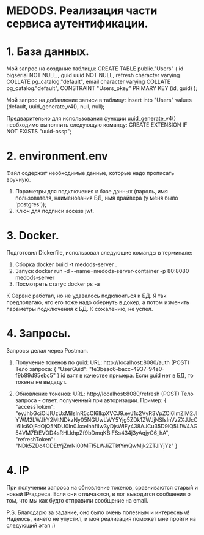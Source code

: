 # MEDODS. Реализация части сервиса аутентификации.

# 1. База данных.

Мой запрос на создание таблицы:
CREATE TABLE public."Users"
(
    id bigserial NOT NULL,,
    guid uuid NOT NULL,
    refresh character varying COLLATE pg_catalog."default",
    email character varying COLLATE pg_catalog."default",
    CONSTRAINT "Users_pkey" PRIMARY KEY (id, guid)
);

Мой запрос на добавление записи в таблицу:
insert into "Users" values (default, uuid_generate_v4(), null, null);

Предварительно для использования функции uuid_generate_v4() необходимо выполнить следующую команду:
CREATE EXTENSION IF NOT EXISTS "uuid-ossp";

# 2. environment.env
Файл содержит необходимые данные, которые надо прописать вручную.
1) Параметры для подключения к базе данных (пароль, имя пользователя, наименования БД, имя драйвера (у меня было 'postgres'));
2) Ключ для подписи access jwt.

# 3. Docker.
Подготовил Dickerfile, использовал следующие команды в терминале:
1) Сборка
docker build -t medods-server .
2) Запуск
docker run -d --name=medods-server-container -p 80:8080 medods-server
3) Посмотреть статус
docker ps -a

К Сервис работал, но не удавалось подклюиться к БД. Я так предполагаю, что его тоже надо обернуть в докер, а потом изменить параметры подключения к БД. К сожалению, не успел.

# 4. Запросы.
Запросы делал через Postman.
1) Получение токенов по guid:
URL: http://localhost:8080/auth (POST)
Тело запроса:
{
    "UserGuid": "fe3beac6-bacc-4937-94e0-f9b89d95ebc5"
}
id взят в качестве примера.
Если guid нет в БД, то токены не выдадут.

2) Обновление токенов:
URL: http://localhost:8080/refresh (POST)
Тело запроса - ответ, полученный при авторизации. Пример:
{
    "accessToken": "eyJhbGciOiJIUzUxMiIsInR5cCI6IkpXVCJ9.eyJ1c2VyR3VpZCI6ImZlM2JlYWM2LWJhY2MtNDkzNy05NGUwLWY5Yjg5ZDk1ZWJjNSIsInVzZXJJcCI6Ils6OjFdOjQ5NDU0In0.kcelhhfiIw3yDjsWIFy438AJCu35D9lQ5L1W4AG54VM7EtEVOD4sRHLkhpZf9bDmqKBIFSs434j3yAqjyG6_hA",
    "refreshToken": "NDk5ZDc4ODEtYjZmNi00MTI5LWJiZTktYmQwMjk2ZTJlYjYz"
}

# 4. IP
При получении запроса на обновление токенов, сравниваются старый и новый IP-адреса. Если они отличаются, в лог выводится сообщения о том, что мы как будто отправили сообщение на email.

P.S. Благодарю за задание, оно было очень полезным и интересным! Надеюсь, ничего не упустил, и моя реализация поможет мне пройти на следующий этап :)



